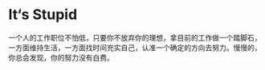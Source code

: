 # It‘s Stupid

一个人的工作职位不怕低，只要你不放弃你的理想，拿目前的工作做一个踏脚石，一方面维持生活，一方面找时间充实自己，认准一个确定的方向去努力。慢慢的，你总会发现，你的努力没有白费。
